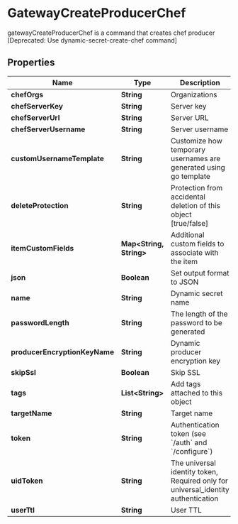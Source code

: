 

# GatewayCreateProducerChef

gatewayCreateProducerChef is a command that creates chef producer [Deprecated: Use dynamic-secret-create-chef command]

## Properties

| Name | Type | Description | Notes |
|------------ | ------------- | ------------- | -------------|
|**chefOrgs** | **String** | Organizations |  [optional] |
|**chefServerKey** | **String** | Server key |  [optional] |
|**chefServerUrl** | **String** | Server URL |  [optional] |
|**chefServerUsername** | **String** | Server username |  [optional] |
|**customUsernameTemplate** | **String** | Customize how temporary usernames are generated using go template |  [optional] |
|**deleteProtection** | **String** | Protection from accidental deletion of this object [true/false] |  [optional] |
|**itemCustomFields** | **Map&lt;String, String&gt;** | Additional custom fields to associate with the item |  [optional] |
|**json** | **Boolean** | Set output format to JSON |  [optional] |
|**name** | **String** | Dynamic secret name |  |
|**passwordLength** | **String** | The length of the password to be generated |  [optional] |
|**producerEncryptionKeyName** | **String** | Dynamic producer encryption key |  [optional] |
|**skipSsl** | **Boolean** | Skip SSL |  [optional] |
|**tags** | **List&lt;String&gt;** | Add tags attached to this object |  [optional] |
|**targetName** | **String** | Target name |  [optional] |
|**token** | **String** | Authentication token (see &#x60;/auth&#x60; and &#x60;/configure&#x60;) |  [optional] |
|**uidToken** | **String** | The universal identity token, Required only for universal_identity authentication |  [optional] |
|**userTtl** | **String** | User TTL |  [optional] |



